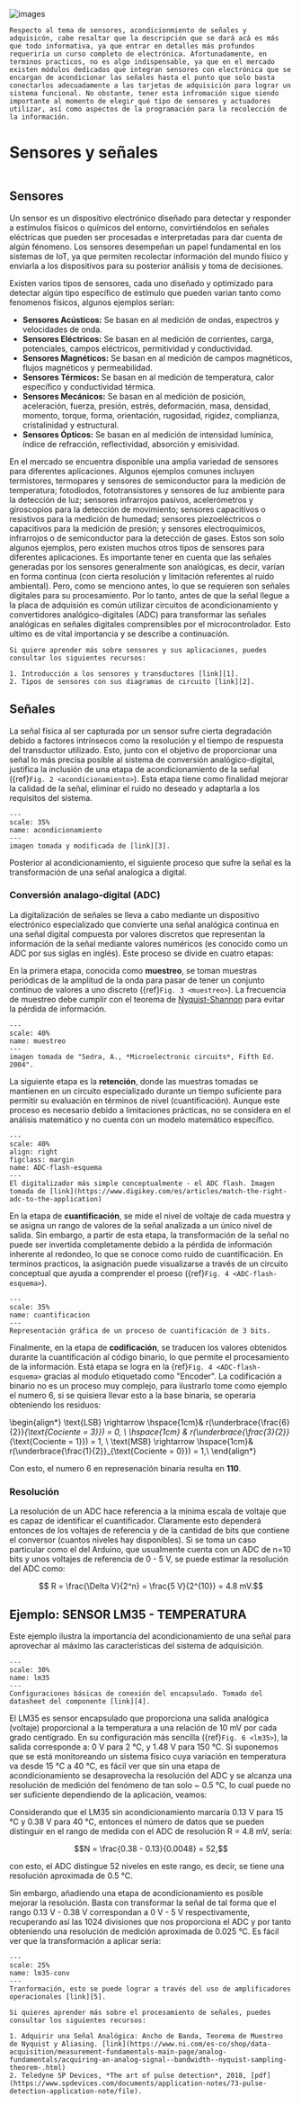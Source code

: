 ![images](../img/sensores.png)

```{note}
Respecto al tema de sensores, acondicionmiento de señales y adquisicón, cabe resaltar que la descripción que se dará acá es más que todo informativa, ya que entrar en detalles más profundos requeriría un curso completo de electrónica. Afortunadamente, en terminos practicos, no es algo indispensable, ya que en el mercado existen módulos dedicados que integran sensores con electrónica que se encargan de acondicionar las señales hasta el punto que solo basta conectarlos adecuadamente a las tarjetas de adquisición para lograr un sistema funcional. No obstante, tener esta infromación sigue siendo importante al momento de elegir qué tipo de sensores y actuadores utilizar, así como aspectos de la programación para la recolección de la información.
```

# Sensores y señales
```{contents}
```
## Sensores
Un sensor es un dispositivo electrónico diseñado para detectar y responder a estímulos físicos o químicos del entorno, convirtiéndolos en señales eléctricas que pueden ser procesadas e interpretadas para dar cuenta de algún fénomeno. Los sensores desempeñan un papel fundamental en los sistemas de IoT, ya que permiten recolectar información del mundo físico y enviarla a los dispositivos para su posterior análisis y toma de decisiones.

Existen varios tipos de sensores, cada uno diseñado y optimizado para detectar algún tipo específico de estímulo que pueden varian tanto como fenomenos físicos, algunos ejemplos serían:

* **Sensores Acústicos:** Se basan en al medición de ondas, espectros y velocidades de onda.
* **Sensores Eléctricos:** Se basan en al medición de corrientes, carga, potenciales, campos eléctricos, permitividad y conductividad.
* **Sensores Magnéticos:** Se basan en al medición de campos magnéticos, flujos magnéticos y permeabilidad.
* **Sensores Térmicos:** Se basan en al medición de temperatura, calor específico y conductividad térmica.
* **Sensores Mecánicos:** Se basan en al medición de posición, aceleración, fuerza, presión, estrés, deformación, masa, densidad, momento, torque, forma, orientación, rugosidad, rigidez, complianza, cristalinidad y estructural.
* **Sensores Ópticos:** Se basan en al medición de intensidad lumínica, índice de refracción, reflectividad, absorción y emisividad.

En el mercado se encuentra disponible una amplia variedad de sensores para diferentes aplicaciones. Algunos ejemplos comunes incluyen termistores, termopares y sensores de semiconductor para la medición de temperatura; fotodiodos, fototransistores y sensores de luz ambiente para la detección de luz; sensores infrarrojos pasivos, acelerómetros y giroscopios para la detección de movimiento; sensores capacitivos o resistivos para la medición de humedad; sensores piezoeléctricos o capacitivos para la medición de presión; y sensores electroquímicos, infrarrojos o de semiconductor para la detección de gases. Estos son solo algunos ejemplos, pero existen muchos otros tipos de sensores para diferentes aplicaciones. Es importante tener en cuenta que las señales generadas por los sensores generalmente son analógicas, es decir, varían en forma continua (con cierta resolución y limitación referentes al ruido ambiental). Pero, como se menciono antes, lo que se requieren son señales digitales para su procesamiento. Por lo tanto, antes de que la señal llegue a la placa de adquisión es común utilizar circuitos de acondicionamiento y convertidores analógico-digitales (ADC) para transformar las señales analógicas en señales digitales comprensibles por el microcontrolador. Esto ultimo es de vital importancia y se describe a continuación.

```{note}
Si quiere aprender más sobre sensores y sus aplicaciones, puedes consultar los siguientes recursos:

1. Introducción a los sensores y transductores [link][1].
2. Tipos de sensores con sus diagramas de circuito [link][2].
```

## Señales
La señal física al ser capturada por un sensor sufre cierta degradación debido a factores intrínsecos como la resolución y el tiempo de respuesta del transductor utilizado. Esto, junto con el objetivo de proporcionar una señal lo más precisa posible al sistema de conversión analógico-digital, justifica la inclusión de una etapa de acondicionamiento de la señal ({ref}`Fig. 2 <acondicionamiento>`). Esta etapa tiene como finalidad mejorar la calidad de la señal, eliminar el ruido no deseado y adaptarla a los requisitos del sistema.

```{figure} ../img/acondicionamineto.png
---
scale: 35%
name: acondicionamiento
---
imagen tomada y modificada de [link][3].
```

Posterior al acondicionamiento, el siguiente proceso que sufre la señal es la transformación de una señal analogíca a digital. 

### Conversión analago-digital (ADC)
La digitalización de señales se lleva a cabo mediante un dispositivo electrónico especializado que convierte una señal analógica continua en una señal digital compuesta por valores discretos que representan la información de la señal mediante valores numéricos (es conocido como un ADC por sus siglas en inglés). Este proceso se divide en cuatro etapas:

En la primera etapa, conocida como **muestreo**, se toman muestras periódicas de la amplitud de la onda para pasar de tener un conjunto continuo de valores a uno discreto ({ref}`Fig. 3 <muestreo>`). La frecuencia de muestreo debe cumplir con el teorema de [Nyquist-Shannon](https://es.wikipedia.org/wiki/Teorema_de_muestreo_de_Nyquist-Shannon) para evitar la pérdida de información.
```{figure} ../img/muestreo.png
---
scale: 40%
name: muestreo
---
imagen tomada de "Sedra, A., *Microelectronic circuits*, Fifth Ed. 2004".
```

La siguiente etapa es la **retención**, donde las muestras tomadas se mantienen en un circuito especializado durante un tiempo suficiente para permitir su evaluación en términos de nivel (cuantificación). Aunque este proceso es necesario debido a limitaciones prácticas, no se considera en el análisis matemático y no cuenta con un modelo matemático específico.

```{figure} ../img/ADC_esquema-3bits.png
---
scale: 40%
align: right
figclass: margin
name: ADC-flash-esquema
---
El digitalizador más simple conceptualmente - el ADC flash. Imagen tomada de [link](https://www.digikey.com/es/articles/match-the-right-adc-to-the-application)
```
En la etapa de **cuantificación**, se mide el nivel de voltaje de cada muestra y se asigna un rango de valores de la señal analizada a un único nivel de salida. Sin embargo, a partir de esta etapa, la transformación de la señal no puede ser invertida completamente debido a la pérdida de información inherente al redondeo, lo que se conoce como ruido de cuantificación. En terminos practicos, la asignación puede visualizarse a través de un circuito conceptual que ayuda a comprender el proeso ({ref}`Fig. 4 <ADC-flash-esquema>`).

```{figure} ../img/cuantificacion.png
---
scale: 35%
name: cuantificacion
---
Representación gráfica de un proceso de cuantificación de 3 bits.
```

Finalmente, en la etapa de **codificación**, se traducen los valores obtenidos durante la cuantificación al código binario, lo que permite el procesamiento de la información. Está etapa se logra en la {ref}`Fig. 4 <ADC-flash-esquema>` gracias al modulo etiquetado como "Encoder". La codificación a binario no es un proceso muy complejo, para ilustrarlo tome como ejemplo el numero 6, si se quisiera llevar esto a la base binaria, se operaria obteniendo los residuos:

\begin{align*}
\text{LSB} \rightarrow \hspace{1cm}& r(\underbrace{\frac{6}{2}}_{\text{Cociente = 3}}) = 0, \\
 \hspace{1cm} & r(\underbrace{\frac{3}{2}}_{\text{Cociente = 1}}) = 1, \\
 \text{MSB} \rightarrow \hspace{1cm}& r(\underbrace{\frac{1}{2}}_{\text{Cociente = 0}}) = 1,\\
\end{align*}

Con esto, el numero 6 en represenación binaria resulta en **110**.

### Resolución
La resolución de un ADC hace referencia a la mínima escala de voltaje que es capaz de identificar el cuantificador. Claramente esto dependerá entonces de los voltajes de referencia y de la cantidad de bits que contiene el conversor (cuantos niveles hay disponibles). Si se toma un caso particular como el del Arduino, que usualmente cuenta con un ADC de  n=10 bits y unos voltajes de referencia de 0 - 5 V, se puede estimar la resolución del ADC como:

$$ R = \frac{\Delta V}{2^n} = \frac{5 V}{2^{10}} = 4.8 mV.$$

## Ejemplo: SENSOR LM35 - TEMPERATURA
Este ejemplo ilustra la importancia del acondicionamiento de una señal para aprovechar al máximo las características del sistema de adquisición.
```{figure} ../img/lm35.png
---
scale: 30%
name: lm35
---
Configuraciones básicas de conexión del encapsulado. Tomado del datasheet del componente [link][4].
```
El LM35 es sensor encapsulado que proporciona una salida analógica (voltaje) proporcional a la temperatura a una relación de 10 mV por cada grado centígrado. En su configuración más sencilla ({ref}`Fig. 6 <lm35>`), la salida corresponde a: 0 V para 2 °C, y 1.48 V para 150 °C. Si suponemos que se está monitoreando un sistema físico cuya variación en temperatura va desde 15 °C a 40 °C, es fácil ver que sin una etapa de acondicionamiento se desaprovecha la resolución del ADC y se alcanza una resolución de medición del fenómeno de tan solo ~ 0.5 °C, lo cual puede no ser suficiente dependiendo de la aplicación, veamos:

Considerando que el LM35 sin acondicionamiento marcaría 0.13 V para 15 °C y 0.38 V para 40 °C, entonces el número de datos que se pueden distinguir en el rango de medida con el ADC de resolución R = 4.8 mV, sería:

$$N = \frac{0.38 - 0.13}{0.0048} = 52,$$

con esto, el ADC distingue 52 niveles en este rango, es decir, se tiene una resolución aproximada de 0.5 °C.

Sin embargo, añadiendo una etapa de acondicionamiento es posible mejorar la resolución. Basta con transformar la señal de tal forma que el rango 0.13 V - 0.38 V correspondan a 0 V - 5 V respectivamente, recuperando así las 1024 divisiones que nos proporciona el ADC y por tanto obteniendo una resolución de medición aproximada de 0.025 °C. Es fácil ver que la transformación a aplicar sería:

```{figure} ../img/lm35-conversion.png
---
scale: 25%
name: lm35-conv
---
Tranformación, esto se puede lograr a través del uso de amplificadores operacionales [link][5].
```

```{note}
Si quieres aprender más sobre el procesamiento de señales, puedes consultar los siguientes recursos:

1. Adquirir una Señal Analógica: Ancho de Banda, Teorema de Muestreo de Nyquist y Aliasing. [link](https://www.ni.com/es-co/shop/data-acquisition/measurement-fundamentals-main-page/analog-fundamentals/acquiring-an-analog-signal--bandwidth--nyquist-sampling-theorem-.html)
2. Teledyne SP Devices, *The art of pulse detection*, 2018, [pdf](https://www.spdevices.com/documents/application-notes/73-pulse-detection-application-note/file).
```

[1]: <https://www.electronicshub.org/sensors-and-transducers-introduction/>
[2]: <https://www.elprocus.com/types-of-sensors-with-circuits/>
[3]: <https://es.wikipedia.org/wiki/Adquisici%C3%B3n_de_datos>
[4]: <https://www.ti.com/lit/ds/symlink/lm35.pdf>
[5]: <https://tallerelectronica.com/2018/01/04/configuraciones-basicas-de-amplificadores-operacionales/>